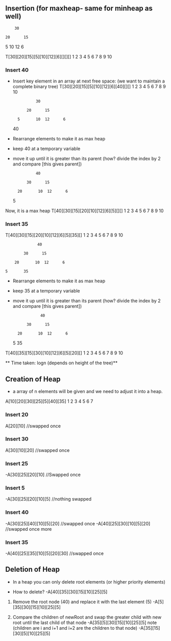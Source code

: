## Insertion (for maxheap- same for minheap as well)

        30

    20      15      

5       10  12      6


T[30][20][15][5][10][12][6][][][]
  1   2   3   4  5   6   7  8 9 10



### Insert 40

- Insert key element in an array at next free space: (we want to maintain a complete binary tree)
T[30][20][15][5][10][12][6][40][][]
  1   2   3   4  5   6   7  8 9 10

                30

            20      15      

        5       10  12      6
    
    40

- Rearrange elements to make it as max heap
* keep 40 at a temporary variable 
* move it up until it is greater than its parent (how? divide the index by 2 and compare [this gives parent])


                40

            30      15      

        20       10  12      6
    
    5

Now, it is a max heap
T[40][30][15][20][10][12][6][5][][]
  1   2   3   4  5   6   7  8 9 10


### Insert 35

T[40][30][15][20][10][12][6][5][35][]
  1   2   3   4  5   6   7  8   9 10

                  40

            30      15      

        20       10  12      6
    
    5       35

- Rearrange elements to make it as max heap
* keep 35 at a temporary variable 
* move it up until it is greater than its parent (how? divide the index by 2 and compare [this gives parent])

                  40

            30      15      

        20       10  12      6
    
    5       35

T[40][35][15][30][10][12][6][5][20][]
   1   2   3   4  5   6   7  8 9 10



   ** Time taken: logn (depends on height of the tree)**


## Creation of Heap
- a array of n elements will be given and we need to adjust it into a heap.

A[10][20][30][25][5][40][35]
  1   2   3   4  5   6   7

### Insert 20
A[20][10]                    //swapped once

### Insert 30               
A[30][10][20]               //swapped once

### Insert 25
-A[30][25][20][10]          //Swapped once

### Insert 5
-A[30][25][20][10][5]      //nothing swapped

### Insert 40
-A[30][25][40][10][5][20]  //swapped once
-A[40][25][30][10][5][20]  //swapped once more

### Insert 35
-A[40][25][35][10][5][20][30]  //swapped once



## Deletion of Heap
- In a heap you can only delete root elements (or higher priority elements)
* How to delete?
-A[40][35][30][15][10][25][5]  

1. Remove the root node (40) and replace it with the last element (5)
-A[5][35][30][15][10][25][5] 

2. Compare the children of newRoot and swap the greater child with new root until the last child of that node
-A[35][5][30][15][10][25][5] 
                                       note (children are i and i+1 and i+2 are the children to that node)
-A[35][15][30][5][10][25][5] 
